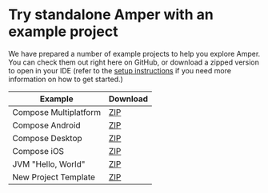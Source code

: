 # Try standalone Amper with an example project

We have prepared a number of example projects to help you explore Amper. You can check them out right here on GitHub, or download a zipped version to open in your IDE (refer to the [setup instructions](https://github.com/JetBrains/amper/blob/0.1/docs/Setup.md) if you need more information on how to get started.)

| Example               | Download                                                                                                                             |
|-----------------------|--------------------------------------------------------------------------------------------------------------------------------------|
| Compose Multiplatform | [ZIP](https://hoover.fly.dev/download-zip/repo?user=JetBrains&name=amper&branch=release/0.3&path=/examples-standalone/compose-multiplatform) |
| Compose Android       | [ZIP](https://hoover.fly.dev/download-zip/repo?user=JetBrains&name=amper&branch=release/0.3&path=/examples-standalone/compose-android)       |
| Compose Desktop       | [ZIP](https://hoover.fly.dev/download-zip/repo?user=JetBrains&name=amper&branch=release/0.3&path=/examples-standalone/compose-desktop)       |
| Compose iOS           | [ZIP](https://hoover.fly.dev/download-zip/repo?user=JetBrains&name=amper&branch=release/0.3&path=/examples-standalone/compose-ios)           |
| JVM "Hello, World"    | [ZIP](https://hoover.fly.dev/download-zip/repo?user=JetBrains&name=amper&branch=release/0.3&path=/examples-standalone/jvm)                   |
| New Project Template  | [ZIP](https://hoover.fly.dev/download-zip/repo?user=JetBrains&name=amper&branch=release/0.3&path=/examples-standalone/new-project-template)  |

